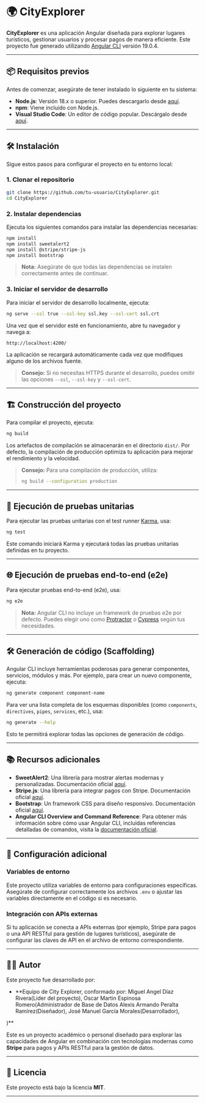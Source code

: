 

# 🌍 CityExplorer

**CityExplorer** es una aplicación Angular diseñada para explorar lugares turísticos, gestionar usuarios y procesar pagos de manera eficiente. Este proyecto fue generado utilizando [Angular CLI](https://github.com/angular/angular-cli) versión 19.0.4.

---

## 📦 Requisitos previos

Antes de comenzar, asegúrate de tener instalado lo siguiente en tu sistema:

- **Node.js**: Versión 18.x o superior. Puedes descargarlo desde [aquí](https://nodejs.org/).
- **npm**: Viene incluido con Node.js.
- **Visual Studio Code**: Un editor de código popular. Descárgalo desde [aquí](https://code.visualstudio.com/).

---

## 🛠 Instalación

Sigue estos pasos para configurar el proyecto en tu entorno local:

### 1. Clonar el repositorio

```bash
git clone https://github.com/tu-usuario/CityExplorer.git
cd CityExplorer
```

### 2. Instalar dependencias

Ejecuta los siguientes comandos para instalar las dependencias necesarias:

```bash
npm install
npm install sweetalert2
npm install @stripe/stripe-js
npm install bootstrap
```

> **Nota:** Asegúrate de que todas las dependencias se instalen correctamente antes de continuar.

### 3. Iniciar el servidor de desarrollo

Para iniciar el servidor de desarrollo localmente, ejecuta:

```bash
ng serve --ssl true --ssl-key ssl.key --ssl-cert ssl.crt
```

Una vez que el servidor esté en funcionamiento, abre tu navegador y navega a:

```
http://localhost:4200/
```

La aplicación se recargará automáticamente cada vez que modifiques alguno de los archivos fuente.

> **Consejo:** Si no necesitas HTTPS durante el desarrollo, puedes omitir las opciones `--ssl`, `--ssl-key` y `--ssl-cert`.

---

## 🏗 Construcción del proyecto

Para compilar el proyecto, ejecuta:

```bash
ng build
```

Los artefactos de compilación se almacenarán en el directorio `dist/`. Por defecto, la compilación de producción optimiza tu aplicación para mejorar el rendimiento y la velocidad.

> **Consejo:** Para una compilación de producción, utiliza:
>
> ```bash
> ng build --configuration production
> ```

---

## 🧪 Ejecución de pruebas unitarias

Para ejecutar las pruebas unitarias con el test runner [Karma](https://karma-runner.github.io), usa:

```bash
ng test
```

Este comando iniciará Karma y ejecutará todas las pruebas unitarias definidas en tu proyecto.

---

## 🌐 Ejecución de pruebas end-to-end (e2e)

Para ejecutar pruebas end-to-end (e2e), usa:

```bash
ng e2e
```

> **Nota:** Angular CLI no incluye un framework de pruebas e2e por defecto. Puedes elegir uno como [Protractor](https://www.protractortest.org/) o [Cypress](https://www.cypress.io/) según tus necesidades.

---

## 🛠 Generación de código (Scaffolding)

Angular CLI incluye herramientas poderosas para generar componentes, servicios, módulos y más. Por ejemplo, para crear un nuevo componente, ejecuta:

```bash
ng generate component component-name
```

Para ver una lista completa de los esquemas disponibles (como `components`, `directives`, `pipes`, `services`, etc.), usa:

```bash
ng generate --help
```

Esto te permitirá explorar todas las opciones de generación de código.

---

## 📚 Recursos adicionales

- **SweetAlert2**: Una librería para mostrar alertas modernas y personalizadas. Documentación oficial [aquí](https://sweetalert2.github.io/).
- **Stripe.js**: Una librería para integrar pagos con Stripe. Documentación oficial [aquí](https://stripe.com/docs/js).
- **Bootstrap**: Un framework CSS para diseño responsivo. Documentación oficial [aquí](https://getbootstrap.com/).
- **Angular CLI Overview and Command Reference**: Para obtener más información sobre cómo usar Angular CLI, incluidas referencias detalladas de comandos, visita la [documentación oficial](https://angular.dev/tools/cli).

---

## 🔧 Configuración adicional

### Variables de entorno

Este proyecto utiliza variables de entorno para configuraciones específicas. Asegúrate de configurar correctamente los archivos `.env` o ajustar las variables directamente en el código si es necesario.

### Integración con APIs externas

Si tu aplicación se conecta a APIs externas (por ejemplo, Stripe para pagos o una API RESTful para gestión de lugares turísticos), asegúrate de configurar las claves de API en el archivo de entorno correspondiente.

---

## 👨‍💻 Autor

Este proyecto fue desarrollado por:

- **Equipo de City Explorer, conformado por:
 Miguel Angel Díaz Rivera(Lider del proyecto),
Oscar Martin Espinosa Romero(Administrador de Base de Datos
Alexis Armando Peralta Ramírez(Diseñador),
José Manuel García Morales(Desarrollador),

)**

Este es  un proyecto académico o personal diseñado para explorar las capacidades de Angular en combinación con tecnologías modernas como **Stripe** para pagos y APIs RESTful para la gestión de datos.

---

## 📄 Licencia

Este proyecto está bajo la licencia **MIT**.

---


